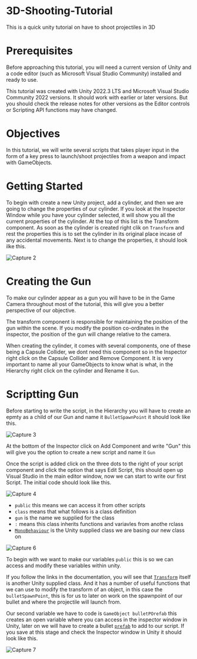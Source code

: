 # 3D-Shooting-Tutorial
This is a quick unity tutorial on have to shoot projectiles in 3D

# Prerequisites
Before approaching this tutorial, you will need a current version of Unity and a code editor (such as Microsoft Visual Studio Community) installed and ready to use.

This tutorial was created with Unity 2022.3 LTS and Microsoft Visual Studio Community 2022 versions. It should work with earlier or later versions. But you should check the release notes for other versions as the Editor controls or Scripting API functions may have changed.

# Objectives
In this tutorial, we will write several scripts that takes player input in the form of a key press to launch/shoot projectiles from a weapon and impact with GameObjects.

# Getting Started
To begin with create a new Unity project, add a cylinder, and then we are going to change the properties of our cylinder. If you look at the Inspector Window while you have your cylinder selected, it will show you all the current properties of the cylinder. At the top of this list is the Transform component. 
As soon as the cylinder is created right clik on `Transform` and rest the properties this is to set the cylinder in its original place incase of any accidental movements. Next is to change the properties, it should look ilke this.


![Capture 2](https://github.com/user-attachments/assets/47a1484d-d327-416a-89a1-f8b12f8e5c67)


# Creating the Gun
To make our cylinder appear as a gun you will have to be in the Game Camera throughout most of the tutorial, this will give you a better perspective of our objective.

The transform component is responsible for maintaining the position of the gun within the scene. If you modify the position co-ordinates in the inspector, the position of the gun will change relative to the camera.

When creating the cylinder, it comes with several components, one of these being a Capsule Collider, we dont need this component so in the Inspector right click on the Capsule Collider and Remove Component.
It is very important to name all your GameObjects to know what is what, in the Hierarchy right click on the cylinder and Rename it `Gun`.

# Scriptting Gun

Before starting to write the script, in the Hierarchy you will have to create an epmty as a child of our Gun and name it `BulletSpawnPoint` it should look like this.


![Capture 3](https://github.com/user-attachments/assets/8df68aaa-e592-46f0-9120-9f9c121bf5a3)

At the bottom of the Inspector click on Add Component and write "Gun" this will give you the option to create a new script and name it `Gun`

Once the script is added click on the three dots to the right of your script component and click the option that says Edit Script, this should open up Visual Studio in the main editor window, now we can start to write our first Script. The initial code should look like this. 
 

![Capture 4](https://github.com/user-attachments/assets/ec6ac0a0-caf5-4ce1-96d8-e7ef81929297)

- `public` this means we can access it from other scripts
- `class` means that what follows is a class definition
- `gun` is the name we supplied for the class
- `:` means this class inherits functions and variavles from anothe rclass
- [`MonoBehaviour`](https://docs.unity3d.com/2022.3/Documentation/ScriptReference/MonoBehaviour.html) is the Unity supplied class we are basing our new class on
  

![Capture 6](https://github.com/user-attachments/assets/e5e54d7c-c4eb-4701-9b3f-636e8cc8ff6a)

 To begin with we want to make our variables `public` this is so we  can access and modify these variables within unity.
 
 If you follow the links in the documentation, you will see that [`Transform`](https://docs.unity3d.com/2022.3/Documentation/ScriptReference/Transform.html) itself is another Unity supplied class. And it has a number of useful functions that we can use to modify the transform of an object, in this case the `bulletSpawnPoint`, this is for us to later on work on the spawnpoint of our bullet and where the projectile will launch from.
 
Our second variable we have to code is `GameObject bulletPOrefab` this creates an open variable where you can access in the inspector window in Unity, later on we will have to create a bullet [`prefab`](https://docs.unity3d.com/Manual/Prefabs.html) to add to our script.
If you save at this stage and check the Inspector window in Unity it should look like this.

![Capture 7](https://github.com/user-attachments/assets/c8eff2a7-8585-42bc-b078-2149fb6bdbb0)

